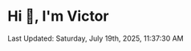 <h1>Hi 👋, I'm Victor </h1>

<!--RECENT_ACTIVITY:start-->
<!--RECENT_ACTIVITY:end-->

<!--RECENT_ACTIVITY:last_update-->
Last Updated: Saturday, July 19th, 2025, 11:37:30 AM
<!--RECENT_ACTIVITY:last_update_end-->
